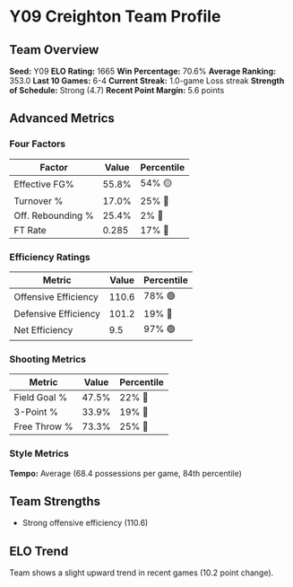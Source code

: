 # Y09 Creighton Team Profile
## Team Overview
**Seed:** Y09
**ELO Rating:** 1665
**Win Percentage:** 70.6%
**Average Ranking:** 353.0
**Last 10 Games:** 6-4
**Current Streak:** 1.0-game Loss streak
**Strength of Schedule:** Strong (4.7)
**Recent Point Margin:** 5.6 points

## Advanced Metrics
### Four Factors
| Factor | Value | Percentile |
|--------|-------|------------|
| Effective FG% | 55.8% | 54% 🟡 |
| Turnover % | 17.0% | 25% 🔴 |
| Off. Rebounding % | 25.4% | 2% 🔴 |
| FT Rate | 0.285 | 17% 🔴 |

### Efficiency Ratings
| Metric | Value | Percentile |
|--------|-------|------------|
| Offensive Efficiency | 110.6 | 78% 🟢 |
| Defensive Efficiency | 101.2 | 19% 🔴 |
| Net Efficiency | 9.5 | 97% 🟢 |

### Shooting Metrics
| Metric | Value | Percentile |
|--------|-------|------------|
| Field Goal % | 47.5% | 22% 🔴 |
| 3-Point % | 33.9% | 19% 🔴 |
| Free Throw % | 73.3% | 25% 🔴 |

### Style Metrics
**Tempo:** Average (68.4 possessions per game, 84th percentile)

## Team Strengths
* Strong offensive efficiency (110.6)

## ELO Trend
Team shows a slight upward trend in recent games (10.2 point change).

